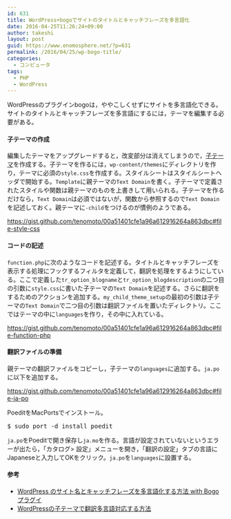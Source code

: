 ```yaml
---
id: 631
title: WordPress+bogoでサイトのタイトルとキャッチフレーズを多言語化
date: 2016-04-25T11:26:24+09:00
author: takeshi
layout: post
guid: https://www.enomosphere.net/?p=631
permalink: /2016/04/25/wp-bogo-title/
categories:
  - コンピュータ
tags:
  - PHP
  - WordPress
---
```

WordPressのプラグインbogoは，ややこしくせずにサイトを多言語化できる。サイトのタイトルとキャッチフレーズを多言語にするには，テーマを編集する必要がある。
<!--more-->
<h4>子テーマの作成</h4>
編集したテーマをアップグレードすると，改変部分は消えてしまうので，<a href="https://wpdocs.osdn.jp/子テーマ">子テーマ</a>を作成する。子テーマを作るには，<code>wp-content/themes</code>にディレクトリを作り，テーマに必須の<code>style.css</code>を作成する。スタイルシートはスタイルシートヘッダで開始する。<code>Template</code>に親テーマの<code>Text Domain</code>を書く。子テーマで定義されたスタイルや関数は親テーマのものを上書きして用いられる。子テーマを作るだけなら，<code>Text Domain</code>は必須ではないが，関数から参照するので<code>Text Domain</code>を記述しておく。親テーマに<code>-child</code>をつけるのが慣例のようである。

https://gist.github.com/tenomoto/00a51401cfe1a96a612916264a863dbc#file-style-css

<h4>コードの記述</h4>
<code>function.php</code>に次のようなコードを記述する。タイトルとキャッチフレーズを表示する処理にフックするフィルタを定義して，翻訳を処理をするようにしている。ここで定義した<code>tr_option_blogname</code>と<code>tr_option_blogdescription</code>の二つ目の引数に<code>style.css</code>に書いた子テーマの<code>Text Domain</code>を記述する。さらに翻訳をするためのアクションを追加する。<code>my_child_theme_setup</code>の最初の引数は子テーマの<code>Text Domain</code>で二つ目の引数は翻訳ファイルを置いたディレクトリ。ここではテーマの中に<code>languages</code>を作り，その中に入れている。

https://gist.github.com/tenomoto/00a51401cfe1a96a612916264a863dbc#file-function-php

<h4>翻訳ファイルの準備</h4>
親テーマの翻訳ファイルをコピーし，子テーマの<code>languages</code>に追加する。<code>ja.po</code>に以下を追加する。

https://gist.github.com/tenomoto/00a51401cfe1a96a612916264a863dbc#file-ja-po

PoeditをMacPortsでインストール。
<pre>$ sudo port -d install poedit
</pre>
<code>ja.po</code>をPoeditで開き保存し<code>ja.mo</code>を作る。言語が設定されていないというエラーが出たら，「カタログ&gt; 設定」メニューを開き，「翻訳の設定」タブの言語にJapaneseと入力してOKをクリック。<code>ja.po</code>を<code>languages</code>に設置する。
<h4>参考</h4>
<ul>
	<li><a href="http://designhack.slashlab.net/how-to-make-multilingual-wordpress-site-title-and-tagline-with-bogo-plugin/">WordPress のサイト名とキャッチフレーズを多言語化する方法 with Bogo プラグイ</a></li>
	<li><a href="http://hirsky.com/363.html">WordPressの子テーマで翻訳多言語対応する方法</a></li>
</ul>
